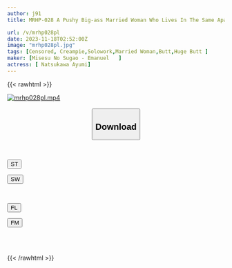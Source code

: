 ```yaml
---
author: j91
title: MRHP-028 A Pushy Big-ass Married Woman Who Lives In The Same Apartment Building Can't Resist The Sight Of Her Skin-tight Jeans Seducing Her Without Realizing It, So She Cums All Day Long Ayumi Natsukawa

url: /v/mrhp028pl
date: 2023-11-18T02:52:00Z
image: "mrhp028pl.jpg"
tags: [Censored, Creampie,Solowork,Married Woman,Butt,Huge Butt	]
maker: [Misesu No Sugao - Emanuel   ]
actress: [ Natsukawa Ayumi]
---
```



{{< rawhtml >}}

<div class="video" data-videoid="Xk0OyvKmm8CDvvr">
    <a href="javascript:;">
        <img src="/v/mrhp028pl/mrhp028pl.jpg" width="WIDTH" height="HEIGHT" alt="mrhp028pl.mp4" loading="lazy">
    </a>
</div>

<script type="text/javascript" src="https://j91.asia/asset/on-demand-st.js"></script>

<br>
  <link rel="stylesheet" href="https://j91.asia/asset/bs5.css">
  
  <center>
  <button class="btn btn-primary" type="button" data-bs-toggle="collapse" data-bs-target=".multi-collapse" aria-expanded="false" aria-controls="multiCollapseExample1 multiCollapseExample2"><h2>Download</h2></button></center>
</p>
<div class="row">
  <div class="col">
    <div class="collapse multi-collapse" id="multiCollapseExample1">
      <div class="card card-body">
	      	      <br>
<div class="buttons">  
<p><a href="https://streamtape.to/v/Xk0OyvKmm8CDvvr" target="_blank"><button class="btn-hover color-3"><i class="fa fa-download"></i> ST</button></a></p>
<p><a href="https://sfastwish.com/t3ywl0oz1hy7" target="_blank"><button class="btn-hover color-2"><i class="fa fa-download"></i> SW</button></a></p></div>
    </div>
  </div>
</div>
  <div class="col">
    <div class="collapse multi-collapse" id="multiCollapseExample2">
      <div class="card card-body">
	      <br>
<div class="buttons">
<p><a href="javascript:;" target="_blank"><button class="btn-hover color-9"><i class="fa fa-download"></i> FL</button></a></p>
<p><a href="javascript:;" target="_blank"><button class="btn-hover color-8"><i class="fa fa-download"></i> FM</button></a></p></div>
<br><br>
      </div>
    </div>
  </div>
</div>

{{< /rawhtml >}}
